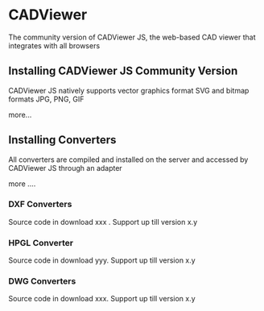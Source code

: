 # CADViewer
The community version of CADViewer JS, the web-based CAD viewer that integrates with all browsers

## Installing CADViewer JS Community Version

CADViewer JS natively supports vector graphics format SVG and bitmap formats JPG, PNG, GIF

more...


## Installing Converters

All converters are compiled and installed on the server and accessed by CADViewer JS through an adapter

more ....

### DXF Converters

Source code in download xxx   . Support up till version x.y

### HPGL Converter

Source code in download yyy. Support up till version x.y

### DWG Converters


Source code in download xxx. Support up till version x.y
